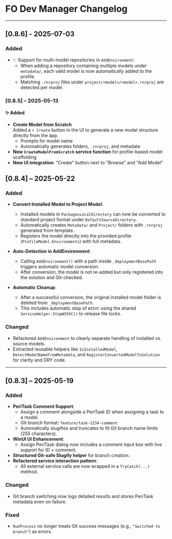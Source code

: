# FO Dev Manager Changelog

---

## [0.8.6] - 2025-07-03

### Added
- ✨ Support for multi-model repositories in `AddEnvironment`:
  - When adding a repository containing multiple models under `metadata/`, each valid model is now automatically added to the profile.
  - Matching `.rnrproj` files under `project/<model>/<model>.rnrproj` are detected per model.  


### [0.8.5] – 2025-05-13

#### ✨ Added
- **Create Model from Scratch**  
  Added a `+ Create` button in the UI to generate a new model structure directly from the app.
  - Prompts for model name
  - Automatically generates folders, `.rnrproj`, and metadata
- **New `CreateModelFromScratch` service function** for profile-based model scaffolding
- **New UI integration**: "Create" button next to "Browse" and "Add Model"


## [0.8.4] – 2025-05-22

### Added
- **Convert Installed Model to Project Model**:
  - Installed models in `PackagesLocalDirectory` can now be converted to standard project format under `DefaultSourceDirectory`.
  - Automatically creates `Metadata/` and `Project/` folders with `.rnrproj` generated from template.
  - Registers the model directly into the provided profile (`ProfileModel.Environments`) with full metadata.

- **Auto-Detection in AddEnvironment**:
  - Calling `AddEnvironment()` with a path inside `_deploymentBasePath` triggers automatic model conversion.
  - After conversion, the model is not re-added but only registered into the solution and Git-checked.

- **Automatic Cleanup**:
  - After a successful conversion, the original installed model folder is deleted from `_deploymentBasePath`.
  - This includes automatic stop of `W3SVC` using the shared `ServiceHelper.StopW3SVC()` to release file locks.

### Changed
- Refactored `AddEnvironment` to clearly separate handling of installed vs. source models.
- Extracted reusable helpers like `IsInstalledModel`, `DetectModelNameFromMetadata`, and `RegisterConvertedModelToSolution` for clarity and DRY code.

---

## [0.8.3] – 2025-05-19

### Added
- **PeriTask Comment Support**:
  - Assign a comment alongside a PeriTask ID when assigning a task to a model.
  - Git branch format: `feature/task-1234-comment`
  - Automatically slugifies and truncates to fit Git branch name limits (255 characters).
- **WinUI UI Enhancement**:
  - Assign PeriTask dialog now includes a comment input box with live support for ID + comment.
- **Structured Git-safe Slugify helper** for branch creation.
- **Refactored service interaction pattern**:
  - All external service calls are now wrapped in a `TryCatch(...)` method.

### Changed
- Git branch switching now logs detailed results and stores PeriTask metadata even on failure.

### Fixed
- `RunProcess` no longer treats Git success messages (e.g., `"Switched to branch"`) as errors.
